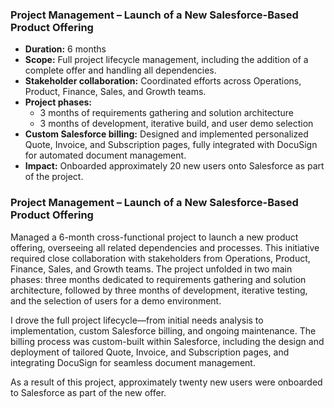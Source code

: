 <section>
  <h3>Project Management – Launch of a New Salesforce-Based Product Offering</h3>
  <ul>
    <li>
      <strong>Duration:</strong> 6 months
    </li>
    <li>
      <strong>Scope:</strong> Full project lifecycle management, including the addition of a complete offer and handling all dependencies.
    </li>
    <li>
      <strong>Stakeholder collaboration:</strong> Coordinated efforts across Operations, Product, Finance, Sales, and Growth teams.
    </li>
    <li>
      <strong>Project phases:</strong> 
      <ul>
        <li>3 months of requirements gathering and solution architecture</li>
        <li>3 months of development, iterative build, and user demo selection</li>
      </ul>
    </li>
    <li>
      <strong>Custom Salesforce billing:</strong> Designed and implemented personalized Quote, Invoice, and Subscription pages, fully integrated with DocuSign for automated document management.
    </li>
    <li>
      <strong>Impact:</strong> Onboarded approximately 20 new users onto Salesforce as part of the project.
    </li>
  </ul>
</section>


<section>
  <h3>Project Management – Launch of a New Salesforce-Based Product Offering</h3>
  <p>
    Managed a 6-month cross-functional project to launch a new product offering, overseeing all related dependencies and processes. This initiative required close collaboration with stakeholders from Operations, Product, Finance, Sales, and Growth teams. The project unfolded in two main phases: three months dedicated to requirements gathering and solution architecture, followed by three months of development, iterative testing, and the selection of users for a demo environment.
  </p>
  <p>
    I drove the full project lifecycle—from initial needs analysis to implementation, custom Salesforce billing, and ongoing maintenance. The billing process was custom-built within Salesforce, including the design and deployment of tailored Quote, Invoice, and Subscription pages, and integrating DocuSign for seamless document management.
  </p>
  <p>
    As a result of this project, approximately twenty new users were onboarded to Salesforce as part of the new offer.
  </p>
</section>
